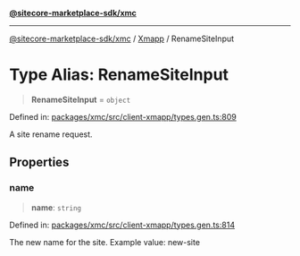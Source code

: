 [**@sitecore-marketplace-sdk/xmc**](../../../../README.md)

***

[@sitecore-marketplace-sdk/xmc](../../../../README.md) / [Xmapp](../README.md) / RenameSiteInput

# Type Alias: RenameSiteInput

> **RenameSiteInput** = `object`

Defined in: [packages/xmc/src/client-xmapp/types.gen.ts:809](https://github.com/Sitecore/marketplace-sdk/blob/main/packages/xmc/src/client-xmapp/types.gen.ts#L809)

A site rename request.

## Properties

### name

> **name**: `string`

Defined in: [packages/xmc/src/client-xmapp/types.gen.ts:814](https://github.com/Sitecore/marketplace-sdk/blob/main/packages/xmc/src/client-xmapp/types.gen.ts#L814)

The new name for the site.
Example value: new-site
